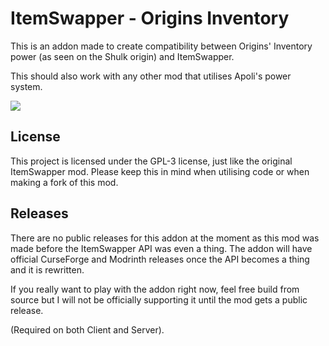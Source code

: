 # ItemSwapper - Origins Inventory

This is an addon made to create compatibility between Origins' Inventory power (as seen on the Shulk origin) and ItemSwapper.

This should also work with any other mod that utilises Apoli's power system.

![](https://i.imgur.com/y2cYA7r.gif)

## License
This project is licensed under the GPL-3 license, just like the original ItemSwapper mod. Please keep this in mind when utilising code or when making a fork of this mod.

## Releases
There are no public releases for this addon at the moment as this mod was made before the ItemSwapper API was even a thing. The addon will have official CurseForge and Modrinth releases once the API becomes a thing and it is rewritten.

If you really want to play with the addon right now, feel free build from source but I will not be officially supporting it until the mod gets a public release.

(Required on both Client and Server).